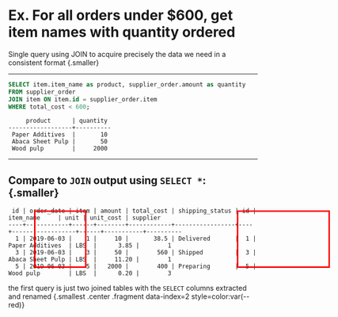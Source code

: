 # Ex. For all orders under $600, get item names with quantity ordered

Single query using JOIN to acquire precisely the data we need in a consistent format {.smaller}

<hr />

<div class='row fragment' data-index=0>
<div class='cell-4'>

```sql
SELECT item.item_name as product, supplier_order.amount as quantity 
FROM supplier_order
JOIN item ON item.id = supplier_order.item
WHERE total_cost < 600;
```

```text {#ex-1-query-1}
     product      | quantity 
------------------+----------
 Paper Additives  |       10
 Abaca Sheet Pulp |       50
 Wood pulp        |     2000
```

</div>
<div class='cell-2 smallest'>


</div>
</div> <!-- end row -->


<div class='row fragment' data-index=1>
<div class='cell-6'>

<hr />

## Compare to `JOIN` output using `SELECT *`: {.smaller}

```text
 id | order_date | item | amount | total_cost | shipping_status | id |    item_name     | unit | unit_cost | supplier 
----+------------+------+--------+------------+-----------------+----+------------------+------+-----------+----------
  1 | 2019-06-03 |    1 |     10 |       38.5 | Delivered       |  1 | Paper Additives  | LBS  |      3.85 |        1
  3 | 2019-06-03 |    3 |     50 |        560 | Shipped         |  3 | Abaca Sheet Pulp | LBS  |     11.20 |        1
  5 | 2019-06-03 |    5 |   2000 |        400 | Preparing       |  5 | Wood pulp        | LBS  |      0.20 |        3
```

</div>
</div>

<div class="highlight-column-amount fragment" data-index=2></div>
<div class="highlight-column-item-name fragment" data-index=2></div>

<!-- * List all cities of suppliers who have orders not yet shipped -->


<style>
.highlight-column-amount {
  width: 100px;
  height: 110px;
  border: 3px solid red;
  position: fixed;
  top: 500px;
  left: 280px;
}

.highlight-column-item-name {
  width: 182px;
  height: 110px;
  border: 3px solid red;
  position: fixed;
  top: 500px;
  left: 690px;
}
</style>

the first query is just two joined tables with the `SELECT` columns extracted and renamed {.smallest .center .fragment data-index=2 style=color:var(--red)}
